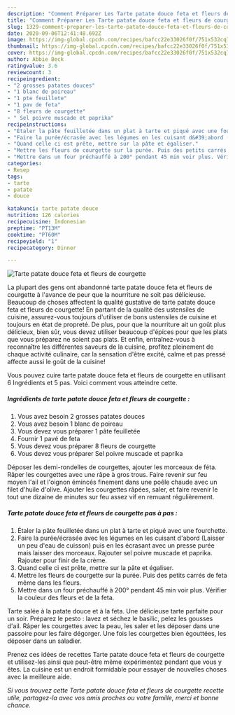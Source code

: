 ```yaml
---
description: "Comment Préparer Les Tarte patate douce feta et fleurs de courgette"
title: "Comment Préparer Les Tarte patate douce feta et fleurs de courgette"
slug: 1329-comment-preparer-les-tarte-patate-douce-feta-et-fleurs-de-courgette
date: 2020-09-06T12:41:48.692Z
image: https://img-global.cpcdn.com/recipes/bafcc22e33026f0f/751x532cq70/tarte-patate-douce-feta-et-fleurs-de-courgette-photo-principale-de-la-recette.jpg
thumbnail: https://img-global.cpcdn.com/recipes/bafcc22e33026f0f/751x532cq70/tarte-patate-douce-feta-et-fleurs-de-courgette-photo-principale-de-la-recette.jpg
cover: https://img-global.cpcdn.com/recipes/bafcc22e33026f0f/751x532cq70/tarte-patate-douce-feta-et-fleurs-de-courgette-photo-principale-de-la-recette.jpg
author: Abbie Beck
ratingvalue: 3.6
reviewcount: 3
recipeingredient:
- "2 grosses patates douces"
- "1 blanc de poireau"
- "1 pte feuillete"
- "1 pav de feta"
- "8 fleurs de courgette"
- " Sel poivre muscade et paprika"
recipeinstructions:
- "Étaler la pâte feuilletée dans un plat à tarte et piqué avec une fourchette."
- "Faire la purée/écrasée avec les légumes en les cuisant d&#39;abord (Laisser un peu d&#39;eau de cuisson) puis en les écrasant avec un presse purée mais laisser des morceaux. Rajouter sel poivre muscade et paprika. Rajouter pour finir de la crème."
- "Quand celle ci est prête, mettre sur la pâte et égaliser."
- "Mettre les fleurs de courgette sur la purée. Puis des petits carrés de feta même dans les fleurs."
- "Mettre dans un four préchauffé à 200° pendant 45 min voir plus. Vérifier la couleur des fleurs et de la feta."
categories:
- Resep
tags:
- tarte
- patate
- douce

katakunci: tarte patate douce 
nutrition: 126 calories
recipecuisine: Indonesian
preptime: "PT13M"
cooktime: "PT60M"
recipeyield: "1"
recipecategory: Dinner

---
```



![Tarte patate douce feta et fleurs de courgette](https://img-global.cpcdn.com/recipes/bafcc22e33026f0f/751x532cq70/tarte-patate-douce-feta-et-fleurs-de-courgette-photo-principale-de-la-recette.jpg)

La plupart des gens ont abandonné tarte patate douce feta et fleurs de courgette à l'avance de peur que la nourriture ne soit pas délicieuse. Beaucoup de choses affectent la qualité gustative de tarte patate douce feta et fleurs de courgette! En partant de la qualité des ustensiles de cuisine, assurez-vous toujours d'utiliser de bons ustensiles de cuisine et toujours en état de propreté. De plus, pour que la nourriture ait un goût plus délicieux, bien sûr, vous devez utiliser beaucoup d'épices pour que les plats que vous préparez ne soient pas plats. Et enfin, entraînez-vous à reconnaître les différentes saveurs de la cuisine, profitez pleinement de chaque activité culinaire, car la sensation d'être excité, calme et pas pressé affecte aussi le goût de la cuisine!

<!--inarticleads1-->

Vous pouvez cuire tarte patate douce feta et fleurs de courgette en utilisant 6 Ingrédients et 5 pas. Voici comment vous atteindre cette.

##### Ingrédients de tarte patate douce feta et fleurs de courgette :

1. Vous avez besoin 2 grosses patates douces
1. Vous avez besoin 1 blanc de poireau
1. Vous devez vous préparer 1 pâte feuilletée
1. Fournir 1 pavé de feta
1. Vous devez vous préparer 8 fleurs de courgette
1. Vous devez vous préparer  Sel poivre muscade et paprika


Déposer les demi-rondelles de courgettes, ajouter les morceaux de féta. Râper les courgettes avec une râpe à gros trous. Faire revenir sur feu moyen l&#39;ail et l&#39;oignon émincés finement dans une poêle chaude avec un filet d&#39;huile d&#39;olive. Ajouter les courgettes râpées, saler, et faire revenir le tout une dizaine de minutes sur feu assez vif en remuant régulièrement. 

<!--inarticleads2-->

##### Tarte patate douce feta et fleurs de courgette pas à pas :

1. Étaler la pâte feuilletée dans un plat à tarte et piqué avec une fourchette.
1. Faire la purée/écrasée avec les légumes en les cuisant d&#39;abord (Laisser un peu d&#39;eau de cuisson) puis en les écrasant avec un presse purée mais laisser des morceaux. Rajouter sel poivre muscade et paprika. Rajouter pour finir de la crème.
1. Quand celle ci est prête, mettre sur la pâte et égaliser.
1. Mettre les fleurs de courgette sur la purée. Puis des petits carrés de feta même dans les fleurs.
1. Mettre dans un four préchauffé à 200° pendant 45 min voir plus. Vérifier la couleur des fleurs et de la feta.


Tarte salée à la patate douce et à la feta. Une délicieuse tarte parfaite pour un soir. Préparez le pesto : lavez et séchez le basilic, pelez les gousses d&#39;ail. Râper les courgettes avec la peau, les saler et les déposer dans une passoire pour les faire dégorger. Une fois les courgettes bien égouttées, les déposer dans un saladier. 

<!--inarticleads1-->

<p>
Prenez ces idées de recettes Tarte patate douce feta et fleurs de courgette et utilisez-les ainsi que peut-être même expérimentez pendant que vous y êtes. La cuisine est un endroit formidable pour essayer de nouvelles choses avec la meilleure aide.
</p>

<p>
<i>Si vous trouvez cette Tarte patate douce feta et fleurs de courgette recette utile, partagez-la avec vos amis proches ou votre famille, merci et bonne chance.</i>
</p>
